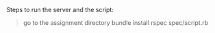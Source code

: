 Steps to run the server and the script:

> go to the assignment directory
> bundle install
> rspec spec/script.rb